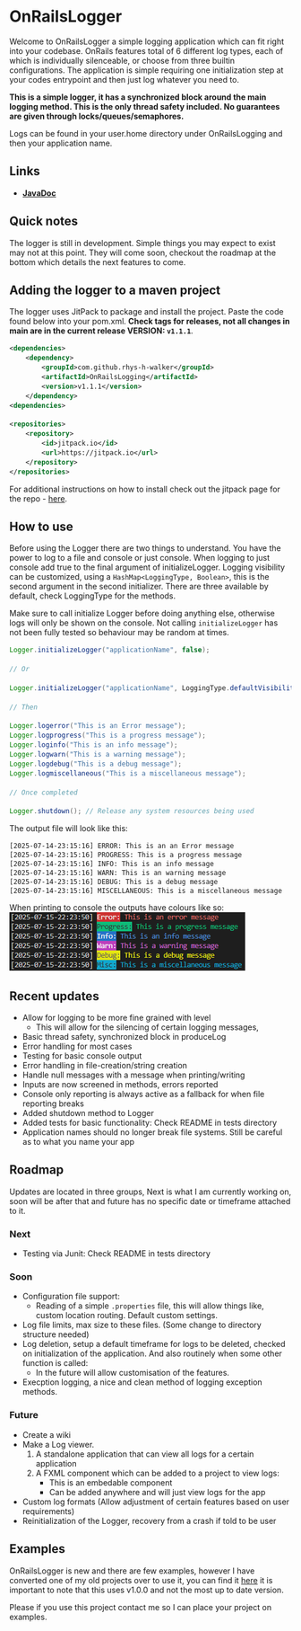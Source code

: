 # OnRailsLogger

Welcome to OnRailsLogger a simple logging application which can fit right into your codebase. OnRails features total of 6 different log types, each of which is individually silenceable, or choose from three builtin configurations. The application is simple requiring one initialization step at your codes entrypoint and then just log whatever you need to.

**This is a simple logger, it has a synchronized block around the main logging method. This is the only thread safety included. No guarantees are given through locks/queues/semaphores.**

Logs can be found in your user.home directory under OnRailsLogging and then your application name.

## Links

- **[JavaDoc](https://rhys-h-walker.github.io/OnRailsLogging/apidocs/index.html)**

## Quick notes

The logger is still in development. Simple things you may expect to exist may not at this point. They will come soon, checkout the roadmap at the bottom which details the next features to come.

## Adding the logger to a maven project
The logger uses JitPack to package and install the project. Paste the code found below into your pom.xml. **Check tags for releases, not all changes in main are in the current release VERSION: `v1.1.1`**.

```xml
<dependencies>
	<dependency>
	    <groupId>com.github.rhys-h-walker</groupId>
	    <artifactId>OnRailsLogging</artifactId>
	    <version>v1.1.1</version>
	</dependency>
<dependencies>

<repositories>
	<repository>
		<id>jitpack.io</id>
		<url>https://jitpack.io</url>
	</repository>
</repositories>
```

For additional instructions on how to install check out the jitpack page for the repo - [here](https://jitpack.io/#rhys-h-walker/OnRailsLogging).

## How to use

Before using the Logger there are two things to understand. You have the power to log to a file and console or just console. When logging to just console add true to the final argument of initializeLogger. Logging visibility can be customized, using a `HashMap<LoggingType, Boolean>`, this is the second argument in the second initializer. There are three available by default, check LoggingType for the methods.

Make sure to call initialize Logger before doing anything else, otherwise logs will only be shown on the console. Not calling `initializeLogger` has not been fully tested so behaviour may be random at times.

```Java
Logger.initializeLogger("applicationName", false);

// Or

Logger.initializeLogger("applicationName", LoggingType.defaultVisibility(), false);

// Then

Logger.logerror("This is an Error message");
Logger.logprogress("This is a progress message");
Logger.loginfo("This is an info message");
Logger.logwarn("This is a warning message");
Logger.logdebug("This is a debug message");
Logger.logmiscellaneous("This is a miscellaneous message");

// Once completed

Logger.shutdown(); // Release any system resources being used
```

The output file will look like this:
```
[2025-07-14-23:15:16] ERROR: This is an an Error message
[2025-07-14-23:15:16] PROGRESS: This is a progress message
[2025-07-14-23:15:16] INFO: This is an info message
[2025-07-14-23:15:16] WARN: This is an warning message
[2025-07-14-23:15:16] DEBUG: This is a debug message
[2025-07-14-23:15:16] MISCELLANEOUS: This is a miscellaneous message
```

When printing to console the outputs have colours like so: <br>
![Image showing console highlighting](assets/TerminalOutput.png)

## Recent updates
- Allow for logging to be more fine grained with level
	- This will allow for the silencing of certain logging messages,
- Basic thread safety, synchronized block in produceLog
- Error handling for most cases
- Testing for basic console output
- Error handling in file-creation/string creation
- Handle null messages with a message when printing/writing
- Inputs are now screened in methods, errors reported
- Console only reporting is always active as a fallback for when file reporting breaks
- Added shutdown method to Logger
- Added tests for basic functionality: Check README in tests directory
- Application names should no longer break file systems. Still be careful as to what you name your app

## Roadmap

Updates are located in three groups, Next is what I am currently working on, soon will be after that and future has no specific date or timeframe attached to it.

### Next
- Testing via Junit: Check README in tests directory

### Soon
- Configuration file support:
	- Reading of a simple `.properties` file, this will allow things like, custom location routing. Default custom settings.
- Log file limits, max size to these files. (Some change to directory structure needed)
- Log deletion, setup a default timeframe for logs to be deleted, checked on initialization of the application. And also routinely when some other function is called:
	- In the future will allow customisation of the features.
- Execption logging, a nice and clean method of logging exception methods.

### Future
- Create a wiki
- Make a Log viewer.
	1. A standalone application that can view all logs for a certain application
	2. A FXML component which can be added to a project to view logs:
		- This is an embedable component
		- Can be added anywhere and will just view logs for the app
- Custom log formats (Allow adjustment of certain features based on user requirements)
- Reinitialization of the Logger, recovery from a crash if told to be user

## Examples

OnRailsLogger is new and there are few examples, however I have converted one of my old projects over to use it, you can find it [here](https://github.com/rhys-h-walker/rambling-jesters/tree/adding-on-rails-logging) it is important to note that this uses v1.0.0 and not the most up to date version.

Please if you use this project contact me so I can place your project on examples.
